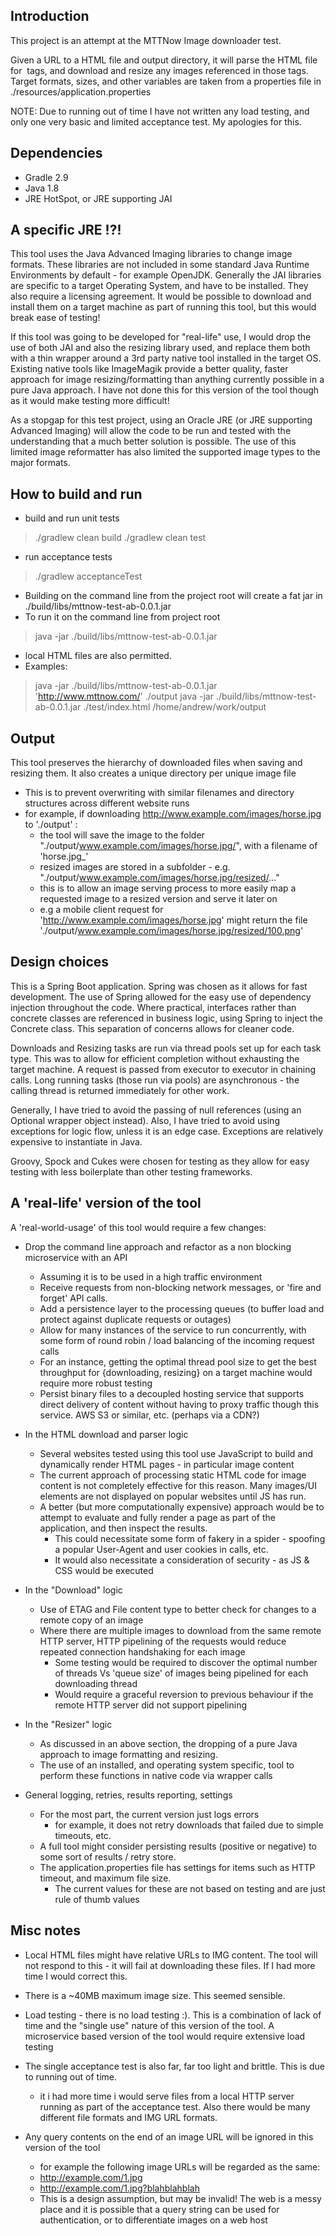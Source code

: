 ## Introduction

This project is an attempt at the MTTNow Image downloader test.

Given a URL to a HTML file and output directory, it will parse the HTML file for <img/> tags, and download and resize any images referenced in those tags.
Target formats, sizes, and other variables are taken from a properties file in ./resources/application.properties

NOTE: Due to running out of time I have not written any load testing, and only one very basic and limited acceptance test. My apologies for this.

## Dependencies

 - Gradle 2.9
 - Java 1.8
 - JRE HotSpot, or JRE supporting JAI

## A specific JRE !?!

This tool uses the Java Advanced Imaging libraries to change image formats. These libraries are not included in some standard Java Runtime Environments by default - for example OpenJDK.
Generally the JAI libraries are specific to a target Operating System, and have to be installed. They also require a licensing agreement. 
It would be possible to download and install them on a target machine as part of running this tool, but this would break ease of testing! 

If this tool was going to be developed for "real-life" use, I would drop the use of both JAI and also the resizing library used, and replace them both with a thin wrapper around a 3rd party native tool installed in the target OS. Existing native tools like ImageMagik provide a better quality, faster approach for image resizing/formatting than anything currently possible in a pure Java approach. 
I have not done this for this version of the tool though as it would make testing more difficult!

As a stopgap for this test project, using an Oracle JRE (or JRE supporting Advanced Imaging) will allow the code to be run and tested with the understanding that a much better solution is possible.
The use of this limited image reformatter has also limited the supported image types to the major formats.

## How to build and run

 - build and run unit tests

> ./gradlew clean build 
> ./gradlew clean test

 - run acceptance tests
 
> ./gradlew acceptanceTest

 - Building on the command line from the project root will create a fat jar in ./build/libs/mttnow-test-ab-0.0.1.jar
 - To run it on the command line from project root
 
> java -jar ./build/libs/mttnow-test-ab-0.0.1.jar <URL To HTTP File> <Absolute or Relative Path to Output Folder>

 - local HTML files are also permitted.
 - Examples:

> java -jar ./build/libs/mttnow-test-ab-0.0.1.jar 'http://www.mttnow.com/' ./output
> java -jar ./build/libs/mttnow-test-ab-0.0.1.jar ./test/index.html /home/andrew/work/output

## Output

This tool preserves the hierarchy of downloaded files when saving and resizing them. It also creates a unique directory per unique image file
 - This is to prevent overwriting with similar filenames and directory structures across different website runs
 - for example, if downloading http://www.example.com/images/horse.jpg to './output' : 
 	- the tool will save the image to the folder "./output/www.example.com/images/horse.jpg/", with a filename of 'horse.jpg_<timestamp>'
 	- resized images are stored in a subfolder - e.g. "./output/www.example.com/images/horse.jpg/resized/..."
 	- this is to allow an image serving process to more easily map a requested image to a resized version and serve it later on
 	- e.g a mobile client request for 'http://www.example.com/images/horse.jpg' might return the file './output/www.example.com/images/horse.jpg/resized/100.png'


## Design choices 	

This is a Spring Boot application. Spring was chosen as it allows for fast development.
The use of Spring allowed for the easy use of dependency injection throughout the code. 
Where practical, interfaces rather than concrete classes are referenced in business logic, using Spring to inject the Concrete class. This separation of concerns allows for cleaner code.

Downloads and Resizing tasks are run via thread pools set up for each task type. This was to allow for efficient completion without exhausting the target machine. 
A request is passed from executor to executor in chaining calls. Long running tasks (those run via pools) are asynchronous - the calling thread is returned immediately for other work.

Generally, I have tried to avoid the passing of null references (using an Optional wrapper object instead).
Also, I have tried to avoid using exceptions for logic flow, unless it is an edge case. Exceptions are relatively expensive to instantiate in Java.

Groovy, Spock and Cukes were chosen for testing as they allow for easy testing with less boilerplate than other testing frameworks.


## A 'real-life' version of the tool

A 'real-world-usage' of this tool would require a few changes:

 - Drop the command line approach and refactor as a non blocking microservice with an API
 	- Assuming it is to be used in a high traffic environment
 	- Receive requests from non-blocking network messages, or 'fire and forget' API calls. 
 	- Add a persistence layer to the processing queues (to buffer load and protect against duplicate requests or outages)
 	- Allow for many instances of the service to run concurrently, with some form of round robin / load balancing of the incoming request calls
 	- For an instance, getting the optimal thread pool size to get the best throughput for {downloading, resizing} on a target machine would require more robust testing
 	- Persist binary files to a decoupled hosting service that supports direct delivery of content without having to proxy traffic though this service. AWS S3 or similar, etc. (perhaps via a CDN?)
 	
 - In the HTML download and parser logic
 	- Several websites tested using this tool use JavaScript to build and dynamically render HTML pages - in particular image content
 	- The current approach of processing static HTML code for image content is not completely effective for this reason. Many images/UI elements are not displayed on popular websites until JS has run.
 	- A better (but more computationally expensive) approach would be to attempt to evaluate and fully render a page as part of the application, and then inspect the results. 
 	 	- This could necessitate some form of fakery in a spider - spoofing a popular User-Agent and user cookies in calls, etc.
 	 	- It would also necessitate a consideration of security - as JS & CSS would be executed 

 - In the "Download" logic
 	- Use of ETAG and File content type to better check for changes to a remote copy of an image
 	- Where there are multiple images to download from the same remote HTTP server, HTTP pipelining of the requests would reduce repeated connection handshaking for each image
 		- Some testing would be required to discover the optimal number of threads Vs 'queue size' of images being pipelined for each downloading thread
 		- Would require a graceful reversion to previous behaviour if the remote HTTP server did not support pipelining 
 	
 - In the "Resizer" logic
 	- As discussed in an above section, the dropping of a pure Java approach to image formatting and resizing.
 	- The use of an installed, and operating system specific, tool to perform these functions in native code via wrapper calls
 	
 - General logging, retries, results reporting, settings
 	- For the most part, the current version just logs errors
 		- for example, it does not retry downloads that failed due to simple timeouts, etc. 
 	- A full tool might consider persisting results (positive or negative) to some sort of results / retry store.
 	- The application.properties file has settings for items such as HTTP timeout, and maximum file size. 
 		- The current values for these are not based on testing and are just rule of thumb values
 
 
## Misc notes

- Local HTML files might have relative URLs to IMG content. The tool will not respond to this - it will fail at downloading these files. If I had more time I would correct this. 
 
- There is a ~40MB maximum image size. This seemed sensible. 
 
- Load testing - there is no load testing :). This is a combination of lack of time and the "single use" nature of this version of the tool. A microservice based version of the tool would require extensive load testing 

- The single acceptance test is also far, far too light and brittle. This is due to running out of time.
	 - it i had more time i would serve files from a local HTTP server running as part of the acceptance test. Also there would be many different file formats and IMG URL formats.

- Any query contents on the end of an image URL will be ignored in this version of the tool 
	 - for example the following image URLs will be regarded as the same: 
	 - http://example.com/1.jpg
	 - http://example.com/1.jpg?blahblahblah
	 - This is a design assumption, but may be invalid! The web is a messy place and it is possible that a query string can be used for authentication, or to differentiate images on a web host

 
